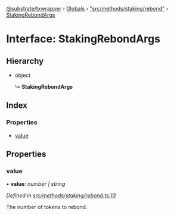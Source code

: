 [@substrate/txwrapper](../README.md) › [Globals](../globals.md) › ["src/methods/staking/rebond"](../modules/_src_methods_staking_rebond_.md) › [StakingRebondArgs](_src_methods_staking_rebond_.stakingrebondargs.md)

# Interface: StakingRebondArgs

## Hierarchy

* object

  ↳ **StakingRebondArgs**

## Index

### Properties

* [value](_src_methods_staking_rebond_.stakingrebondargs.md#value)

## Properties

###  value

• **value**: *number | string*

*Defined in [src/methods/staking/rebond.ts:13](https://github.com/paritytech/txwrapper/blob/1ac58f6/src/methods/staking/rebond.ts#L13)*

The number of tokens to rebond.

